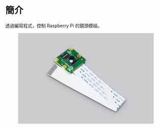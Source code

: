 # 簡介

透過編寫程式，控制 Raspberry Pi 的鏡頭模組。

<figure><img src="../.gitbook/assets/camera (1).jpg" alt=""><figcaption></figcaption></figure>
